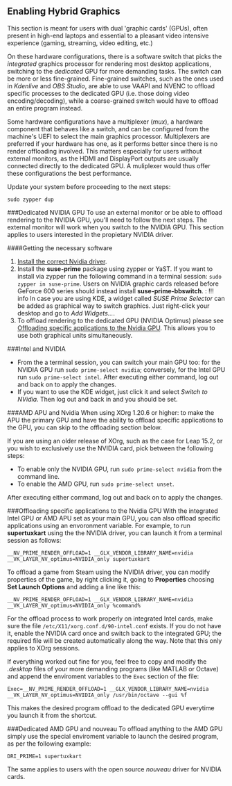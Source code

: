 ## Enabling Hybrid Graphics
This section is meant for users with dual 'graphic cards' (GPUs), often present in high-end laptops and essential to a pleasant video intensive experience (gaming, streaming, video editing, etc.)

On these hardware configurations, there is a software switch that picks the _integrated_ graphics processor for rendering most desktop applications, switching to the _dedicated_ GPU for more demanding tasks. The switch can be more or less fine-grained. Fine-grained switches, such as the ones used in _Kdenlive_ and _OBS Studio_, are able to use VAAPI and NVENC to offload specific processes to the dedicated GPU (i.e. those doing video encoding/decoding), while a coarse-grained switch would have to offload an entire program instead.

Some hardware configurations have a multiplexer (_mux_), a hardware component that behaves like a switch, and can be configured from the machine's UEFI to select the main graphics processor. Multiplexers are preferred if your hardware has one, as it performs better since there is no render offloading involved. This matters especially for users without external monitors, as the HDMI and DisplayPort outputs are usually connected directly to the dedicated GPU. A muliplexer would thus offer these configurations the best performance.

Update your system before proceeding to the next steps:
```
sudo zypper dup
```

###Dedicated NVIDIA GPU
To use an external monitor or be able to offload rendering to the NVIDIA GPU, you'll need to follow the next steps. The external monitor will work when you switch to the NVIDIA GPU. This section applies to users interested in the propietary NVIDIA driver.

####Getting the necessary software
1. [Install the correct Nvidia driver](install_proprietary.md).
2. Install the __suse-prime__ package using zypper or YaST. If you want to install via zypper run the following command in a terminal session: `sudo zypper in suse-prime`. Users on NVIDIA graphic cards released before GeForce 600 series should instead install __suse-prime-bbswitch__.
:   !!! info 
        In case you are using KDE, a widget called _SUSE Prime Selector_ can be added as graphical way to switch graphics. Just right-click your desktop and go to _Add Widgets..._.
3. To offload rendering to the dedicated GPU (NVIDIA Optimus) please see [Offloading specific applications to the Nvidia GPU](hybrid_graphics.md#offloading-specific-applications-to-the-nvidia-gpu). This allows you to use both graphical units simultaneously.

###Intel and NVIDIA
* From the a terminal session, you can switch your main GPU too: for the NVIDIA GPU run `sudo prime-select nvidia`; conversely, for the Intel GPU run `sudo prime-select intel`. After executing either command, log out and back on to apply the changes.
* If you want to use the KDE widget, just click it and select _Switch to NVidia_. Then log out and back in and you should be set.

###AMD APU and Nvidia
When using XOrg 1.20.6 or higher: to make the APU the primary GPU and have the ability to offload specific applications to the GPU, you can skip to the offloading section below.

If you are using an older release of XOrg, such as the case for Leap 15.2, or you wish to exclusively use the NVIDIA card, pick between the following steps:

* To enable only the NVIDIA GPU, run `sudo prime-select nvidia` from the command line.
* To enable the AMD GPU, run `sudo prime-select unset`.
    
After executing either command, log out and back on to apply the changes.

###Offloading specific applications to the Nvidia GPU
With the integrated Intel GPU or AMD APU set as your main GPU, you can also offload specific applications using an envoronment variable. For example, to run __supertuxkart__ using the the NVIDIA driver, you can launch it from a terminal session as follows:
    
    __NV_PRIME_RENDER_OFFLOAD=1 __GLX_VENDOR_LIBRARY_NAME=nvidia __VK_LAYER_NV_optimus=NVIDIA_only supertuxkart
    
To offload a game from Steam using the NVIDIA driver, you can modify properties of the game, by right clicking it, going to **Properties** choosing __Set Launch Options__ and adding a line like this:

    __NV_PRIME_RENDER_OFFLOAD=1 __GLX_VENDOR_LIBRARY_NAME=nvidia __VK_LAYER_NV_optimus=NVIDIA_only %command%

For the offload process to work properly on integrated Intel cards, make sure the file `/etc/X11/xorg.conf.d/90-intel.conf` exists. If you do not have it, enable the NVIDIA card once and switch back to the integrated GPU; the required file will be created automatically along the way. Note that this only applies to XOrg sessions.

If everything worked out fine for you, feel free to copy and modify the _.desktop_ files of your more demanding programs (like MATLAB or Octave) and append the enviroment variables to the `Exec` section of the file:
    
    Exec=__NV_PRIME_RENDER_OFFLOAD=1 __GLX_VENDOR_LIBRARY_NAME=nvidia __VK_LAYER_NV_optimus=NVIDIA_only /usr/bin/octave --gui %f
    
This makes the desired program offload to the dedicated GPU everytime you launch it from the shortcut.
        
###Dedicated AMD GPU and nouveau
To offload anything to the AMD GPU simply use the special enviroment variable to launch the desired program, as per the following example:

    DRI_PRIME=1 supertuxkart

The same applies to users with the open source _nouveau_ driver for NVIDIA cards.
